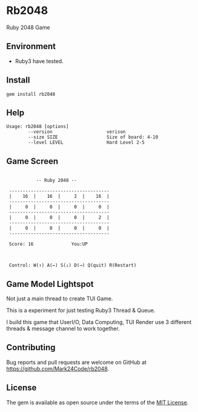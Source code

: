 # Rb2048

Ruby 2048 Game

## Environment

* Ruby3 have tested.

## Install

`gem install rb2048`

## Help

```
Usage: rb2048 [options]
        --version                    verison
        --size SIZE                  Size of board: 4-10
        --level LEVEL                Hard Level 2-5
```
## Game Screen

```

           -- Ruby 2048 --

 -------------------------------------
 |    16  |    16  |     2  |    16  |
 -------------------------------------
 |     0  |     0  |     0  |     0  |
 -------------------------------------
 |     0  |     0  |     0  |     2  |
 -------------------------------------
 |     0  |     0  |     0  |     0  |
 -------------------------------------

 Score: 16              You:UP



 Control: W(↑) A(←) S(↓) D(→) Q(quit) R(Restart)
```

## Game Model Lightspot

Not just a main thread to create TUI Game.

This is a experiment for just testing Ruby3 Thread & Queue.

I build this game that UserI/O, Data Computing, TUI Render use 3 different threads & message channel to work together.

## Contributing

Bug reports and pull requests are welcome on GitHub at https://github.com/Mark24Code/rb2048.

## License

The gem is available as open source under the terms of the [MIT License](https://opensource.org/licenses/MIT).
